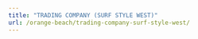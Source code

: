 ```yaml
---
title: "TRADING COMPANY (SURF STYLE WEST)"
url: /orange-beach/trading-company-surf-style-west/
---
```

